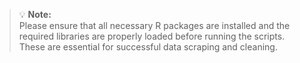 > 💡 **Note:**  
Please ensure that all necessary R packages are installed and the required libraries are properly loaded before running the scripts. These are essential for successful data scraping and cleaning.
